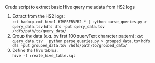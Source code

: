 Crude script to extract basic Hive query metadata from HS2 logs

1.  Extract from the HS2 logs:<br/>
```cat hadoop-cmf-hive1-HIVESERVER2-* | python parse_queries.py > query_data.tsv```
```hdfs dfs -put query_data.tsv /hdfs/path/to/query_data/```
2.  Group the data (e.g. by first 100 queryText character pattern):
```cat query_data.tsv | python parse_queries.py > grouped_data.tsv```
```hdfs dfs -put grouped_data.tsv /hdfs/path/to/grouped_data/```
3.  Define the Hive tables:<br/>
```hive -f create_hive_table.sql```
